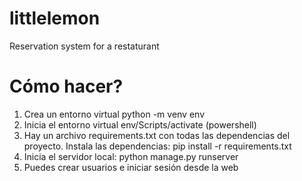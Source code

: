 # littlelemon
Reservation system for a restaturant

# Cómo hacer? 
1) Crea un entorno virtual python -m venv env
2) Inicia el entorno virtual env/Scripts/activate (powershell)
3) Hay un archivo requirements.txt con todas las dependencias del proyecto. Instala las dependencias: pip install -r requirements.txt
4) Inicia el servidor local: python manage.py runserver
5) Puedes crear usuarios e iniciar sesión desde la web
